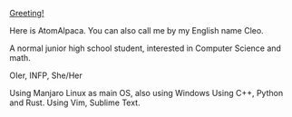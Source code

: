 [Greeting!](https://www.atal.moe)

Here is AtomAlpaca. You can also call me by my English name Cleo.

A normal junior high school student, interested in Computer Science and math.

OIer, INFP, She/Her

Using Manjaro Linux as main OS, also using Windows
Using C++, Python and Rust.
Using Vim, Sublime Text.
